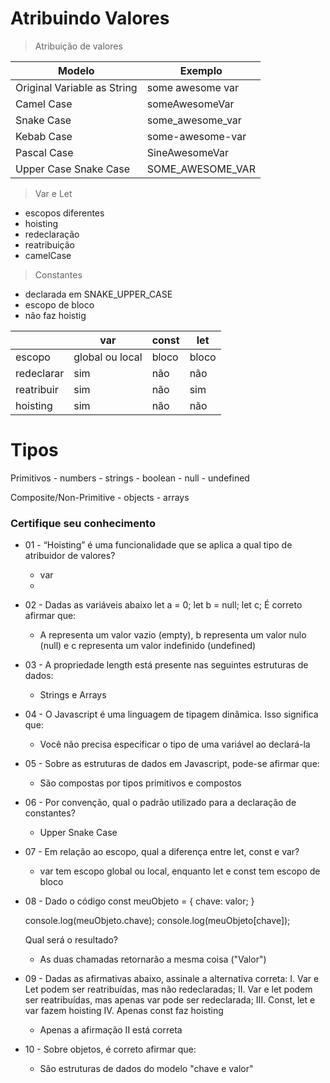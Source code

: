 # Atribuindo Valores
> Atribuição de valores

| Modelo | Exemplo |
| --- | --- |
| Original Variable as String | some awesome var |
| Camel Case                  | someAwesomeVar   |  
| Snake Case                  | some_awesome_var |
| Kebab Case                  | some-awesome-var |
| Pascal Case                 | SineAwesomeVar   |
| Upper Case Snake Case       | SOME_AWESOME_VAR |


> Var e Let
- escopos diferentes
- hoisting
- redeclaração
- reatribuição
- camelCase

> Constantes
- declarada em SNAKE_UPPER_CASE
- escopo de bloco
- não faz hoistig

|  | var | const | let | 
| --- | --- | --- | --- |
| escopo | global ou local | bloco | bloco |
| redeclarar | sim | não | não |
| reatribuir | sim | não | sim |
| hoisting | sim | não | não |

# Tipos

Primitivos
    - numbers
    - strings
    - boolean
    - null
    - undefined

Composite/Non-Primitive
    - objects 
    - arrays


### Certifique seu conhecimento
* 01 - “Hoisting” é uma funcionalidade que se aplica a qual tipo de atribuidor de valores?
  - var
  - 
* 02 - Dadas as variáveis abaixo
    let a = 0;
    let b = null;
    let c;
É correto afirmar que:
    - A representa um valor vazio (empty), b representa um valor nulo (null) e c representa um valor indefinido (undefined)

* 03 - A propriedade length está presente nas seguintes estruturas de dados:
    - Strings e Arrays

* 04 - O Javascript é uma linguagem de tipagem dinâmica. Isso significa que:
    - Você não precisa especificar o tipo de uma variável ao declará-la
  
* 05 - Sobre as estruturas de dados em Javascript, pode-se afirmar que:
    - São compostas por tipos primitivos e compostos

* 06 - Por convenção, qual o padrão utilizado para a declaração de constantes?
    - Upper Snake Case

* 07 - Em relação ao escopo, qual a diferença entre let, const e var?
    - var tem escopo global ou local, enquanto let e const tem escopo de bloco

* 08 - Dado o código
    const meuObjeto = {
    chave: valor;
    }

    console.log(meuObjeto.chave); 
    console.log(meuObjeto[chave]);

    Qual será o resultado?
    - As duas chamadas retornarão a mesma coisa ("Valor")

* 09 - Dadas as afirmativas abaixo, assinale a alternativa correta:
    I. Var e Let podem ser reatribuídas, mas não redeclaradas;
    II. Var e let podem ser reatribuídas, mas apenas var pode ser redeclarada;
    III. Const, let e var fazem hoisting
    IV. Apenas const faz hoisting
    - Apenas a afirmação II está correta

* 10 - Sobre objetos, é correto afirmar que:
    - São estruturas de dados do modelo "chave e valor"
